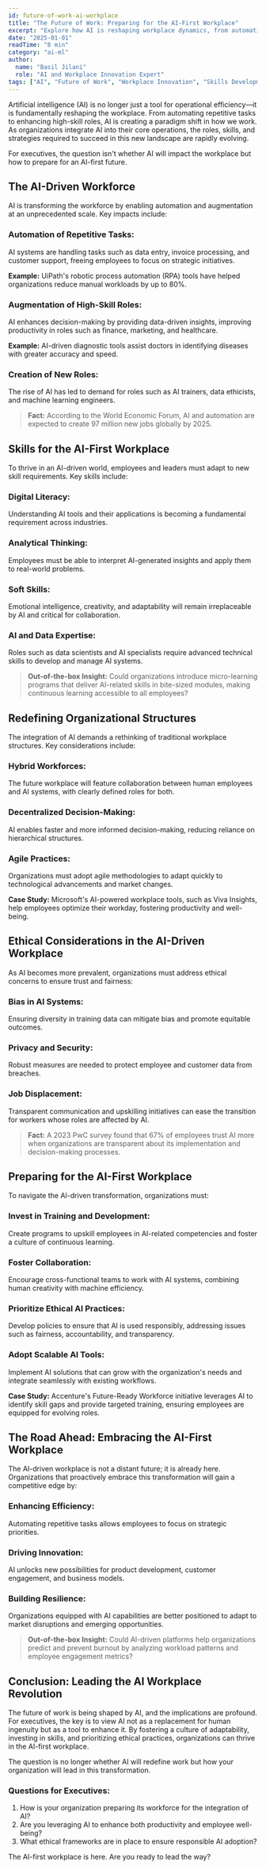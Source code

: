 ```yaml
---
id: future-of-work-ai-workplace
title: "The Future of Work: Preparing for the AI-First Workplace"
excerpt: "Explore how AI is reshaping workplace dynamics, from automation to skill requirements, and learn how organizations can prepare for an AI-driven future."
date: "2025-01-01"
readTime: "8 min"
category: "ai-ml"
author:
  name: "Basil Jilani"
  role: "AI and Workplace Innovation Expert"
tags: ["AI", "Future of Work", "Workplace Innovation", "Skills Development", "Digital Transformation"]
---
```


Artificial intelligence (AI) is no longer just a tool for operational efficiency—it is fundamentally reshaping the workplace. From automating repetitive tasks to enhancing high-skill roles, AI is creating a paradigm shift in how we work. As organizations integrate AI into their core operations, the roles, skills, and strategies required to succeed in this new landscape are rapidly evolving.

For executives, the question isn't whether AI will impact the workplace but how to prepare for an AI-first future.

## The AI-Driven Workforce

AI is transforming the workforce by enabling automation and augmentation at an unprecedented scale. Key impacts include:

### Automation of Repetitive Tasks:
AI systems are handling tasks such as data entry, invoice processing, and customer support, freeing employees to focus on strategic initiatives.

**Example:** UiPath's robotic process automation (RPA) tools have helped organizations reduce manual workloads by up to 80%.

### Augmentation of High-Skill Roles:
AI enhances decision-making by providing data-driven insights, improving productivity in roles such as finance, marketing, and healthcare.

**Example:** AI-driven diagnostic tools assist doctors in identifying diseases with greater accuracy and speed.

### Creation of New Roles:
The rise of AI has led to demand for roles such as AI trainers, data ethicists, and machine learning engineers.

> **Fact:** According to the World Economic Forum, AI and automation are expected to create 97 million new jobs globally by 2025.

## Skills for the AI-First Workplace

To thrive in an AI-driven world, employees and leaders must adapt to new skill requirements. Key skills include:

### Digital Literacy:
Understanding AI tools and their applications is becoming a fundamental requirement across industries.

### Analytical Thinking:
Employees must be able to interpret AI-generated insights and apply them to real-world problems.

### Soft Skills:
Emotional intelligence, creativity, and adaptability will remain irreplaceable by AI and critical for collaboration.

### AI and Data Expertise:
Roles such as data scientists and AI specialists require advanced technical skills to develop and manage AI systems.

> **Out-of-the-box Insight:** Could organizations introduce micro-learning programs that deliver AI-related skills in bite-sized modules, making continuous learning accessible to all employees?

## Redefining Organizational Structures

The integration of AI demands a rethinking of traditional workplace structures. Key considerations include:

### Hybrid Workforces:
The future workplace will feature collaboration between human employees and AI systems, with clearly defined roles for both.

### Decentralized Decision-Making:
AI enables faster and more informed decision-making, reducing reliance on hierarchical structures.

### Agile Practices:
Organizations must adopt agile methodologies to adapt quickly to technological advancements and market changes.

**Case Study:** Microsoft's AI-powered workplace tools, such as Viva Insights, help employees optimize their workday, fostering productivity and well-being.

## Ethical Considerations in the AI-Driven Workplace

As AI becomes more prevalent, organizations must address ethical concerns to ensure trust and fairness:

### Bias in AI Systems:
Ensuring diversity in training data can mitigate bias and promote equitable outcomes.

### Privacy and Security:
Robust measures are needed to protect employee and customer data from breaches.

### Job Displacement:
Transparent communication and upskilling initiatives can ease the transition for workers whose roles are affected by AI.

> **Fact:** A 2023 PwC survey found that 67% of employees trust AI more when organizations are transparent about its implementation and decision-making processes.

## Preparing for the AI-First Workplace

To navigate the AI-driven transformation, organizations must:

### Invest in Training and Development:
Create programs to upskill employees in AI-related competencies and foster a culture of continuous learning.

### Foster Collaboration:
Encourage cross-functional teams to work with AI systems, combining human creativity with machine efficiency.

### Prioritize Ethical AI Practices:
Develop policies to ensure that AI is used responsibly, addressing issues such as fairness, accountability, and transparency.

### Adopt Scalable AI Tools:
Implement AI solutions that can grow with the organization's needs and integrate seamlessly with existing workflows.

**Case Study:** Accenture's Future-Ready Workforce initiative leverages AI to identify skill gaps and provide targeted training, ensuring employees are equipped for evolving roles.

## The Road Ahead: Embracing the AI-First Workplace

The AI-driven workplace is not a distant future; it is already here. Organizations that proactively embrace this transformation will gain a competitive edge by:

### Enhancing Efficiency:
Automating repetitive tasks allows employees to focus on strategic priorities.

### Driving Innovation:
AI unlocks new possibilities for product development, customer engagement, and business models.

### Building Resilience:
Organizations equipped with AI capabilities are better positioned to adapt to market disruptions and emerging opportunities.

> **Out-of-the-box Insight:** Could AI-driven platforms help organizations predict and prevent burnout by analyzing workload patterns and employee engagement metrics?

## Conclusion: Leading the AI Workplace Revolution

The future of work is being shaped by AI, and the implications are profound. For executives, the key is to view AI not as a replacement for human ingenuity but as a tool to enhance it. By fostering a culture of adaptability, investing in skills, and prioritizing ethical practices, organizations can thrive in the AI-first workplace.

The question is no longer whether AI will redefine work but how your organization will lead in this transformation.

### Questions for Executives:

1. How is your organization preparing its workforce for the integration of AI?
2. Are you leveraging AI to enhance both productivity and employee well-being?
3. What ethical frameworks are in place to ensure responsible AI adoption?

The AI-first workplace is here. Are you ready to lead the way?
